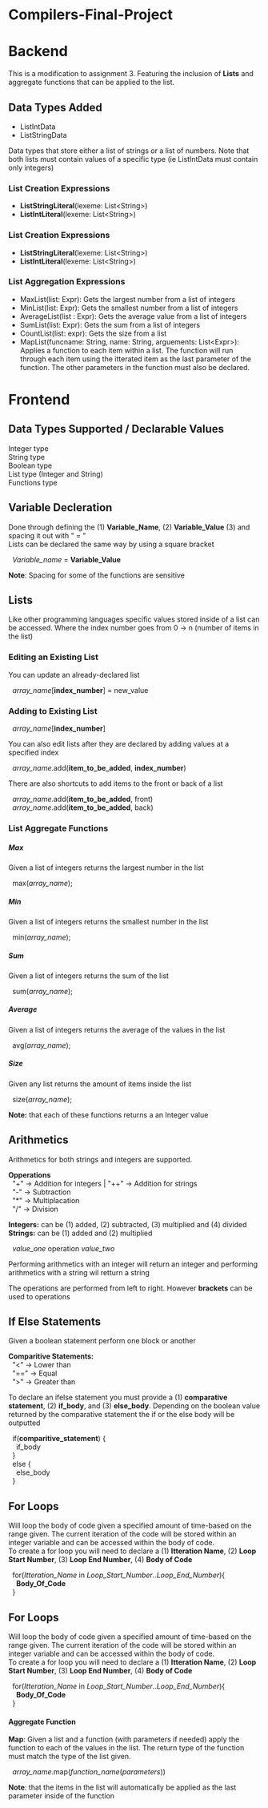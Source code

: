 # Compilers-Final-Project

# Backend

This is a modification to assignment 3. Featuring the inclusion of **Lists** and aggregate functions that can be applied to the list.

## Data Types Added

* ListIntData
* ListStringData

Data types that store either a list of strings or a list of numbers. Note that both lists must contain values of a specific type (ie ListIntData must contain only integers)

### List Creation Expressions
* **ListStringLiteral**(lexeme: List\<String>)
* **ListIntLiteral**(lexeme: List\<String>)

### List Creation Expressions
* **ListStringLiteral**(lexeme: List\<String>)
* **ListIntLiteral**(lexeme: List\<String>)

### List Aggregation Expressions
* MaxList(list: Expr): Gets the largest number from a list of integers
* MinList(list: Expr): Gets the smallest number from a list of integers
* AverageList(list : Expr): Gets the average value from a list of integers
* SumList(list: Expr): Gets the sum from a list of integers
* CountList(list: expr): Gets the size from a list
* MapList(funcname: String, name: String, arguements: List\<Expr>): Applies a function to each item within a list. The function will run through each item using the itterated item as the last parameter of the function. The other parameters in the function must also be declared.

# Frontend

## Data Types Supported / Declarable Values

Integer type\
String type\
Boolean type\
List type (Integer and String)\
Functions type

## Variable Decleration

Done through defining the (1) **Variable_Name**, (2) **Variable_Value** (3) and spacing it out with " = "\
Lists can be declared the same way by using a square bracket

&nbsp; *Variable_name* = **Variable_Value**

**Note**: Spacing for some of the functions are sensitive

## Lists

Like other programming languages specific values stored inside of a list can be accessed. Where the index number goes from 0 -> n (number of items in the list)

### Editing an Existing List

You can update an already-declared list

&nbsp; *array_name*[**index_number**] = new_value

### Adding to Existing List

&nbsp; *array_name*[**index_number**]

You can also edit lists after they are declared by adding values at a specified index

&nbsp; *array_name*.add(**item_to_be_added**, **index_number**)

There are also shortcuts to add items to the front or back of a list

&nbsp; *array_name*.add(**item_to_be_added**, front)\
&nbsp; *array_name*.add(**item_to_be_added**, back)

### List Aggregate Functions

##### Max
Given a list of integers returns the largest number in the list

&nbsp; max(*array_name*);

##### Min
Given a list of integers returns the smallest number in the list

&nbsp; min(*array_name*);

##### Sum
Given a list of integers returns the sum of the list

&nbsp; sum(*array_name*);

##### Average
Given a list of integers returns the average of the values in the list

&nbsp; avg(*array_name*);

##### Size
Given any list returns the amount of items inside the list

&nbsp; size(*array_name*);

**Note:** that each of these functions returns a an Integer value

## Arithmetics

Arithmetics for both strings and integers are supported.

**Opperations**\
&nbsp; "+" -> Addition for integers | "++" -> Addition for strings\
&nbsp; "-" -> Subtraction\
&nbsp; "*" -> Multiplacation\
&nbsp; "/" -> Division


**Integers:** can be (1) added, (2) subtracted, (3) multiplied and (4) divided\
**Strings:** can be (1) added and (2) multiplied

&nbsp; *value_one* operation *value_two*

Performing arithmetics with an integer will return an integer and performing arithmetics with a string wil retturn a string 

The operations are performed from left to right. However **brackets** can be used to operations

## If Else Statements

Given a boolean statement perform one block or another

<strong>Comparitive Statements:</strong>\
&nbsp; "<" -> Lower than\
&nbsp; "==" -> Equal\
&nbsp; ">" -> Greater than

To declare an ifelse statement you must provide a (1) **comparative statement**, (2) **if_body**, and (3) **else_body**. Depending on the boolean value returned by the comparative statement the if or the else body will be outputted

&nbsp; if(**comparitive_statement**) {\
&nbsp;&nbsp;&nbsp; if_body   
&nbsp; }\
&nbsp; else {\
&nbsp;&nbsp;&nbsp; else_body\
&nbsp; }

## For Loops

Will loop the body of code given a specified amount of time-based on the range given.
The current iteration of the code will be stored within an integer variable and can be accessed within the body of code.\
To create a for loop you will need to declare a (1) **Itteration Name**, (2) **Loop Start Number**, (3) **Loop End Number**, (4) **Body of Code**

&nbsp; for(*Itteration_Name* in *Loop_Start_Number*..*Loop_End_Number*){\
&nbsp;&nbsp;&nbsp; **Body_Of_Code**\
&nbsp; }

## For Loops

Will loop the body of code given a specified amount of time-based on the range given.
The current iteration of the code will be stored within an integer variable and can be accessed within the body of code.\
To create a for loop you will need to declare a (1) **Itteration Name**, (2) **Loop Start Number**, (3) **Loop End Number**, (4) **Body of Code**

&nbsp; for(*Itteration_Name* in *Loop_Start_Number*..*Loop_End_Number*){\
&nbsp;&nbsp;&nbsp; **Body_Of_Code**\
&nbsp; }

#### Aggregate Function

**Map**: Given a list and a function (with parameters if needed) apply the function to each of the values in the list. The return type of the function must match the type of the list given.

&nbsp; *array_name*.map(*function_name*(*parameters*))

**Note**: that the items in the list will automatically be applied as the last parameter inside of the function
